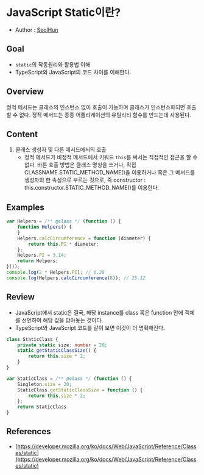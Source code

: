 # JavaScript Static이란?
- Author : [SeolHun](https://github.com/Seolhun/)

## Goal
- `static`의 작동원리와 활용법 이해
- TypeScript와 JavaScript의 코드 차이를 이해한다.

## Overview
정적 메서드는 클래스의 인스턴스 없이 호출이 가능하며 클래스가 인스턴스화되면 호출할 수 없다. 정적 메서드는 종종 어플리케이션의 유틸리티 함수를 만드는데 사용된다.

## Content
1. 클래스 생성자 및 다른 메서드에서의 호출
    - 정적 메서드가 비정적 메서드에서 키워드 `this`를 써서는 직접적인 접근을 할 수 없다. 바른 호출 방법은 클래스 명칭을 쓰거나, 직접 CLASSNAME.STATIC_METHOD_NAME()을 이용하거나 혹은 그 메서드를 생성자의 한 속성으로 부르는 것으로, 즉 constructor : this.constructor.STATIC_METHOD_NAME()를 이용한다.

## Examples
```javascript
var Helpers = /** @class */ (function () {
    function Helpers() {
    }
    Helpers.calcCircumference = function (diameter) {
        return this.PI * diameter;
    };
    Helpers.PI = 3.14;
    return Helpers;
}());
console.log(2 * Helpers.PI); // 6.28
console.log(Helpers.calcCircumference(8)); // 25.12
```

## Review
- JavaScript에서 static은 결국, 해당 instance를 class 혹은 function 안에 객체를 선언하여 해당 값을 담아놓는 것이다.
- TypeScript와 JavaScript 코드를 같이 보면 이것이 더 명확해진다.
```typescript
class StaticClass {
    private static size: number = 20;
    static getStaticClassSize() {
        return this.size * 2;
    }
}
```
```javascript
var StaticClass = /** @class */ (function () {
    Singleton.size = 20;
    StaticClass.getStaticClassSize = function () {
        return this.size * 2;
    };
    return StaticClass
}
```

## References
- [https://developer.mozilla.org/ko/docs/Web/JavaScript/Reference/Classes/static](https://developer.mozilla.org/ko/docs/Web/JavaScript/Reference/Classes/static)